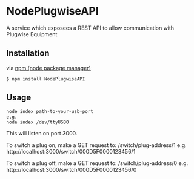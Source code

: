 # NodePlugwiseAPI

A service which exposees a REST API to allow communication with Plugwise Equipment

## Installation

via [npm (node package manager)](http://github.com/isaacs/npm)

    $ npm install NodePlugwiseAPI

## Usage

    node index path-to-your-usb-port
    e.g.
    node index /dev/ttyUSB0

This will listen on port 3000.

To switch a plug on, make a GET request to:
/switch/plug-address/1
e.g. http://localhost:3000/switch/000D5F0000123456/1

To switch a plug off, make a GET request to:
/switch/plug-address/0
e.g. http://localhost:3000/switch/000D5F0000123456/0
